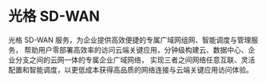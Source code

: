 ---
---

光格 SD-WAN
==============

光格 SD-WAN 服务，为企业提供高效便捷的专属广域网组网、智能调度与管理服务，
帮助用户零部署高效率的访问云端关键应用，分钟级构建云、数据中心、企业分支之间的云网一体的专属企业广域网络，
实现三者之间网络任意互联、灵活配置和智能调度，以更低成本获得高品质的网络连接与云端关键应用访问体验。
